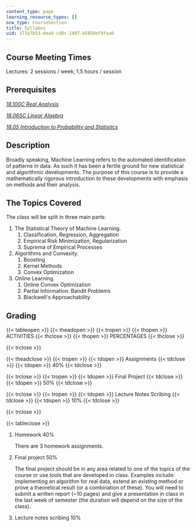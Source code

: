 ```yaml
---
content_type: page
learning_resource_types: []
ocw_type: CourseSection
title: Syllabus
uid: 373a7b53-dea9-cd8c-1d07-b5858ef9faa0
---
```


Course Meeting Times
--------------------

Lectures: 2 sessions / week, 1.5 hours / session

Prerequisites
-------------

[_18.100C Real Analysis_](/courses/18-100c-real-analysis-fall-2012/)

[_18.06SC Linear Algebra_](/courses/18-06sc-linear-algebra-fall-2011/)

[_18.05 Introduction to Probability and Statistics_](/courses/18-05-introduction-to-probability-and-statistics-spring-2014/)

Description
-----------

Broadly speaking, Machine Learning refers to the automated identification of patterns in data. As such it has been a fertile ground for new statistical and algorithmic developments. The purpose of this course is to provide a mathematically rigorous introduction to these developments with emphasis on methods and their analysis.

The Topics Covered
------------------

The class will be split in three main parts:

1.  The Statistical Theory of Machine Learning.
    1.  Classification, Regression, Aggregation
    2.  Empirical Risk Minimization, Regularization
    3.  Suprema of Empirical Processes
2.  Algorithms and Convexity.
    1.  Boosting
    2.  Kernel Methods
    3.  Convex Optimization
3.  Online Learning.
    1.  Online Convex Optimization
    2.  Partial Information: Bandit Problems
    3.  Blackwell's Approachability

Grading
-------

{{< tableopen >}}
{{< theadopen >}}
{{< tropen >}}
{{< thopen >}}
ACTIVITIES
{{< thclose >}}
{{< thopen >}}
PERCENTAGES
{{< thclose >}}

{{< trclose >}}

{{< theadclose >}}
{{< tropen >}}
{{< tdopen >}}
Assignments
{{< tdclose >}}
{{< tdopen >}}
40%
{{< tdclose >}}

{{< trclose >}}
{{< tropen >}}
{{< tdopen >}}
Final Project
{{< tdclose >}}
{{< tdopen >}}
50%
{{< tdclose >}}

{{< trclose >}}
{{< tropen >}}
{{< tdopen >}}
Lecture Notes Scribing
{{< tdclose >}}
{{< tdopen >}}
10%
{{< tdclose >}}

{{< trclose >}}

{{< tableclose >}}

1.  Homework 40%
    
    There are 3 homework assignments.
    
2.  Final project 50%
    
    The final project should be in any area related to one of the topics of the course or use tools that are developed in class. Examples include: implementing an algorithm for real data, extend an existing method or prove a theoretical result (or a combination of these). You will need to submit a written report (~10 pages) and give a presentation in class in the last week of semester (the duration will depend on the size of the class).
    
3.  Lecture notes scribing 10%